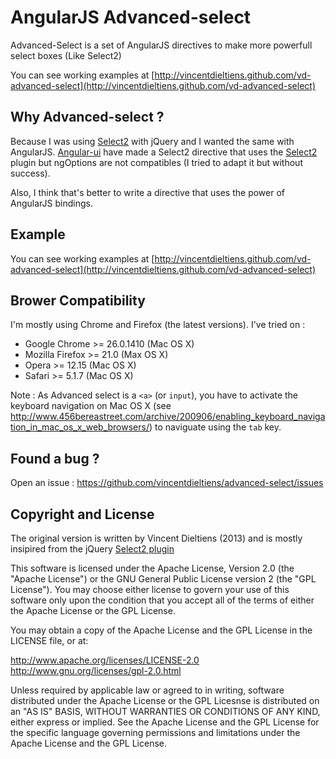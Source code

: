 AngularJS Advanced-select
===============================

Advanced-Select is a set of AngularJS directives to make more powerfull select boxes (Like Select2)

You can see working examples at [http://vincentdieltiens.github.com/vd-advanced-select](http://vincentdieltiens.github.com/vd-advanced-select)

Why Advanced-select ?
---------------------

Because I was using [Select2](http://ivaynberg.github.io/select2) with jQuery and I wanted the same with AngularJS. [Angular-ui](http://angular-ui.github.io) have made a Select2 directive that uses the [Select2](http://ivaynberg.github.io/select2) plugin but ngOptions are not compatibles (I tried to adapt it but without success). 

Also, I think that's better to write a directive that uses the power of AngularJS bindings.

Example
-------

You can see working examples at [http://vincentdieltiens.github.com/vd-advanced-select](http://vincentdieltiens.github.com/vd-advanced-select)

Brower Compatibility
--------------------

I'm mostly using Chrome and Firefox (the latest versions). I've tried on :

- Google Chrome >= 26.0.1410 (Mac OS X)
- Mozilla Firefox >= 21.0 (Max OS X)
- Opera >= 12.15 (Mac OS X)
- Safari >= 5.1.7 (Mac OS X)

Note : As Advanced select is a `<a>` (or `input`), you have to activate the keyboard navigation on Mac OS X (see http://www.456bereastreet.com/archive/200906/enabling_keyboard_navigation_in_mac_os_x_web_browsers/) to naviguate using the `tab` key.

Found a bug ?
-------------

Open an issue : https://github.com/vincentdieltiens/advanced-select/issues

Copyright and License
---------------------

The original version is written by Vincent Dieltiens (2013) and is mostly insipired from the jQuery [Select2 plugin](http://ivaynberg.github.io/select2)

This software is licensed under the Apache License, Version 2.0 (the "Apache License") or the GNU General Public License version 2 (the "GPL License"). You may choose either license to govern your use of this software only upon the condition that you accept all of the terms of either the Apache License or the GPL License.

You may obtain a copy of the Apache License and the GPL License in the LICENSE file, or at:

http://www.apache.org/licenses/LICENSE-2.0 http://www.gnu.org/licenses/gpl-2.0.html

Unless required by applicable law or agreed to in writing, software distributed under the Apache License or the GPL Licesnse is distributed on an "AS IS" BASIS, WITHOUT WARRANTIES OR CONDITIONS OF ANY KIND, either express or implied. See the Apache License and the GPL License for the specific language governing permissions and limitations under the Apache License and the GPL License.